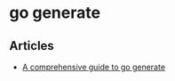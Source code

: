 # go generate

## Articles
* [A comprehensive guide to go generate](https://eli.thegreenplace.net/2021/a-comprehensive-guide-to-go-generate/)
